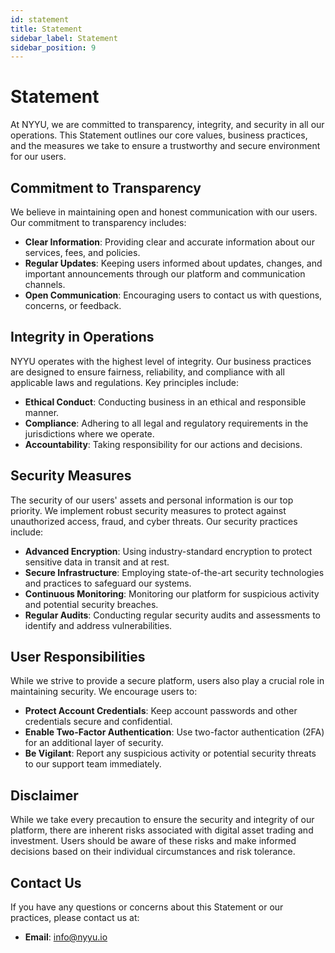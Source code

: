 ```yaml
---
id: statement
title: Statement
sidebar_label: Statement
sidebar_position: 9
---
```


# Statement

At NYYU, we are committed to transparency, integrity, and security in all our operations. This Statement outlines our core values, business practices, and the measures we take to ensure a trustworthy and secure environment for our users.

## Commitment to Transparency

We believe in maintaining open and honest communication with our users. Our commitment to transparency includes:

- **Clear Information**: Providing clear and accurate information about our services, fees, and policies.
- **Regular Updates**: Keeping users informed about updates, changes, and important announcements through our platform and communication channels.
- **Open Communication**: Encouraging users to contact us with questions, concerns, or feedback.

## Integrity in Operations

NYYU operates with the highest level of integrity. Our business practices are designed to ensure fairness, reliability, and compliance with all applicable laws and regulations. Key principles include:

- **Ethical Conduct**: Conducting business in an ethical and responsible manner.
- **Compliance**: Adhering to all legal and regulatory requirements in the jurisdictions where we operate.
- **Accountability**: Taking responsibility for our actions and decisions.

## Security Measures

The security of our users' assets and personal information is our top priority. We implement robust security measures to protect against unauthorized access, fraud, and cyber threats. Our security practices include:

- **Advanced Encryption**: Using industry-standard encryption to protect sensitive data in transit and at rest.
- **Secure Infrastructure**: Employing state-of-the-art security technologies and practices to safeguard our systems.
- **Continuous Monitoring**: Monitoring our platform for suspicious activity and potential security breaches.
- **Regular Audits**: Conducting regular security audits and assessments to identify and address vulnerabilities.

## User Responsibilities

While we strive to provide a secure platform, users also play a crucial role in maintaining security. We encourage users to:

- **Protect Account Credentials**: Keep account passwords and other credentials secure and confidential.
- **Enable Two-Factor Authentication**: Use two-factor authentication (2FA) for an additional layer of security.
- **Be Vigilant**: Report any suspicious activity or potential security threats to our support team immediately.

## Disclaimer

While we take every precaution to ensure the security and integrity of our platform, there are inherent risks associated with digital asset trading and investment. Users should be aware of these risks and make informed decisions based on their individual circumstances and risk tolerance.

## Contact Us

If you have any questions or concerns about this Statement or our practices, please contact us at:

- **Email**: [info@nyyu.io](mailto:info@nyyu.io)
<!-- - **Phone**: +1 646 921 4660 -->